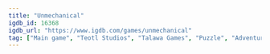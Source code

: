 ```yaml
---
title: "Unmechanical"
igdb_id: 16368
igdb_url: "https://www.igdb.com/games/unmechanical"
tag: ["Main game", "Teotl Studios", "Talawa Games", "Puzzle", "Adventure", "Indie", "Single player", "Side view", "Science fiction"]
---
```

